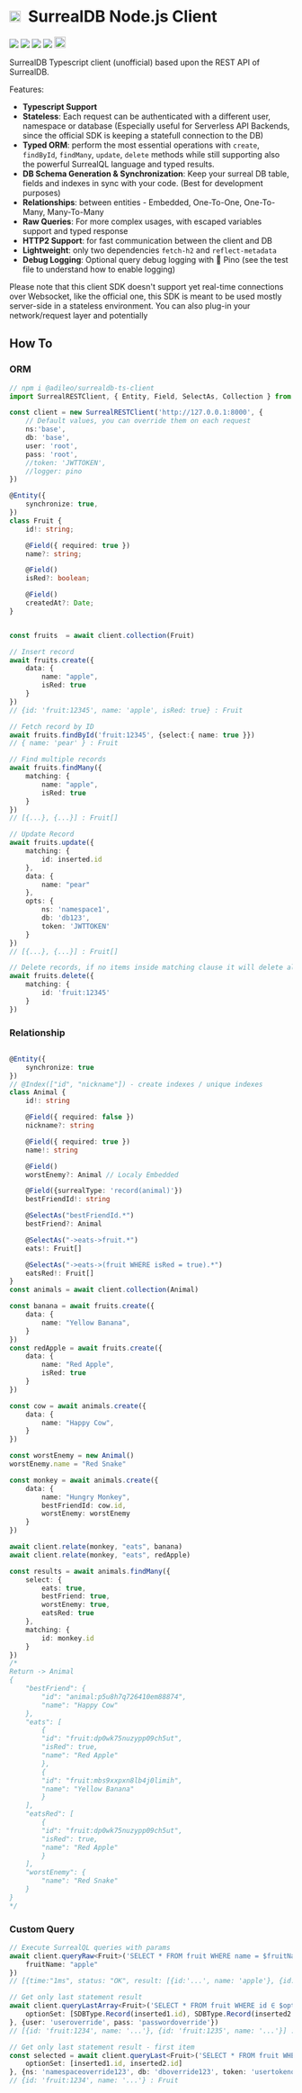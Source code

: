 <h1><img height="20" src="https://github.com/surrealdb/surrealdb/raw/main/img/whatissurreal.svg">&nbsp;&nbsp;SurrealDB Node.js Client</h1>


![](https://img.shields.io/bundlephobia/minzip/@adileo/surrealdb-ts-client)
![](https://img.shields.io/npm/dm/@adileo/surrealdb-ts-client)
![](https://img.shields.io/npm/l/@adileo/surrealdb-ts-client)
![](https://img.shields.io/npm/v/@adileo/surrealdb-ts-client)
<img src="https://img.icons8.com/external-tal-revivo-color-tal-revivo/512/external-typescript-an-open-source-programming-language-developed-and-maintained-by-microsoft-logo-color-tal-revivo.png" height="20">

SurrealDB Typescript client (unofficial) based upon the REST API of SurrealDB.

Features:
* **Typescript Support**
* **Stateless**: Each request can be authenticated with a different user, namespace or database (Especially useful for Serverless API Backends, since the official SDK is keeping a statefull connection to the DB)
* **Typed ORM**: perform the most essential operations with `create`, `findById`, `findMany`, `update`, `delete` methods while still supporting also the powerful SurrealQL language and typed results.
* **DB Schema Generation & Synchronization**: Keep your surreal DB table, fields and indexes in sync with your code. (Best for development purposes)
* **Relationships**: between entities - Embedded, One-To-One, One-To-Many, Many-To-Many
* **Raw Queries**: For more complex usages, with escaped variables support and typed response
* **HTTP2 Support**: for fast communication between the client and DB
* **Lightweight**: only two dependencies `fetch-h2` and `reflect-metadata`
* **Debug Logging**: Optional query debug logging with 🌲 Pino (see the test file to understand how to enable logging)


Please note that this client SDK doesn't support yet real-time connections over Websocket, like the official one, this SDK is meant to be used mostly server-side in a stateless environment. You can also plug-in your network/request layer and potentially 

## How To


### ORM

```typescript
// npm i @adileo/surrealdb-ts-client
import SurrealRESTClient, { Entity, Field, SelectAs, Collection } from "@adileo/surrealdb-ts-client"

const client = new SurrealRESTClient('http://127.0.0.1:8000', {
    // Default values, you can override them on each request
    ns:'base',
    db: 'base',
    user: 'root',
    pass: 'root',
    //token: 'JWTTOKEN',
    //logger: pino
})

@Entity({
    synchronize: true,
})
class Fruit {
    id!: string;

    @Field({ required: true })
    name?: string;

    @Field()
    isRed?: boolean;

    @Field()
    createdAt?: Date;
}


const fruits  = await client.collection(Fruit)

// Insert record
await fruits.create({
    data: {
        name: "apple",
        isRed: true
    }
})
// {id: 'fruit:12345', name: 'apple', isRed: true} : Fruit

// Fetch record by ID
await fruits.findById('fruit:12345', {select:{ name: true }})
// { name: 'pear' } : Fruit

// Find multiple records
await fruits.findMany({
    matching: {
        name: "apple",
        isRed: true
    }
})
// [{...}, {...}] : Fruit[]

// Update Record
await fruits.update({
    matching: {
        id: inserted.id
    },
    data: {
        name: "pear"
    },
    opts: {
        ns: 'namespace1',
        db: 'db123',
        token: 'JWTTOKEN'
    }
})
// [{...}, {...}] : Fruit[]

// Delete records, if no items inside matching clause it will delete all the table
await fruits.delete({
    matching: {
        id: 'fruit:12345'
    }
})
```
### Relationship
```typescript

@Entity({
    synchronize: true
})
// @Index(["id", "nickname"]) - create indexes / unique indexes
class Animal {
    id!: string

    @Field({ required: false })
    nickname?: string

    @Field({ required: true })
    name!: string

    @Field()
    worstEnemy?: Animal // Localy Embedded

    @Field({surrealType: 'record(animal)'})
    bestFriendId!: string

    @SelectAs("bestFriendId.*")
    bestFriend?: Animal

    @SelectAs("->eats->fruit.*")
    eats!: Fruit[]

    @SelectAs("->eats->(fruit WHERE isRed = true).*")
    eatsRed!: Fruit[]
}
const animals = await client.collection(Animal)

const banana = await fruits.create({
    data: {
        name: "Yellow Banana",
    }
})
const redApple = await fruits.create({
    data: {
        name: "Red Apple",
        isRed: true
    }
})

const cow = await animals.create({
    data: {
        name: "Happy Cow",
    }
})

const worstEnemy = new Animal()
worstEnemy.name = "Red Snake"

const monkey = await animals.create({
    data: {
        name: "Hungry Monkey",
        bestFriendId: cow.id,
        worstEnemy: worstEnemy
    }
})

await client.relate(monkey, "eats", banana)
await client.relate(monkey, "eats", redApple)

const results = await animals.findMany({
    select: {
        eats: true,
        bestFriend: true,
        worstEnemy: true,
        eatsRed: true
    },
    matching: {
        id: monkey.id
    }
})
/*
Return -> Animal
{
    "bestFriend": { 
        "id": "animal:p5u8h7q726410em88874",
        "name": "Happy Cow"
    },
    "eats": [
        {
        "id": "fruit:dp0wk75nuzypp09ch5ut",
        "isRed": true,
        "name": "Red Apple"
        },
        {
        "id": "fruit:mbs9xxpxn8lb4j0limih",
        "name": "Yellow Banana"
        }
    ],
    "eatsRed": [
        {
        "id": "fruit:dp0wk75nuzypp09ch5ut",
        "isRed": true,
        "name": "Red Apple"
        }
    ],
    "worstEnemy": {
        "name": "Red Snake"
    }
}
*/
```

### Custom Query

```typescript
// Execute SurrealQL queries with params
await client.queryRaw<Fruit>('SELECT * FROM fruit WHERE name = $fruitName', {
    fruitName: "apple"
})
// [{time:"1ms", status: "OK", result: [{id:'...', name: 'apple'}, {id:'...', ...}]}]

// Get only last statement result
await client.queryLastArray<Fruit>('SELECT * FROM fruit WHERE id ∈ $optionSet', {
    optionSet: [SDBType.Record(inserted1.id), SDBType.Record(inserted2.id)]
}, {user: 'useroverride', pass: 'passwordoverride'})
// [{id: 'fruit:1234', name: '...'}, {id: 'fruit:1235', name: '...'}] : Fruit[]

// Get only last statement result - first item
const selected = await client.queryLast<Fruit>('SELECT * FROM fruit WHERE id ∈ $optionSet', {
    optionSet: [inserted1.id, inserted2.id]
}, {ns: 'namespaceoverride123', db: 'dboverride123', token: 'usertokenoverride'})
// {id: 'fruit:1234', name: '...'} : Fruit

```